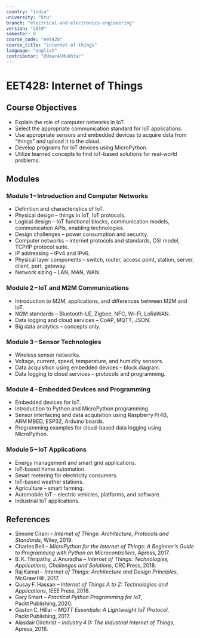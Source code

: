 ```yaml
---
country: "india"
university: "ktu"
branch: "electrical-and-electronics-engineering"
version: "2019"
semester: 8
course_code: "eet428"
course_title: "internet-of-things"
language: "english"
contributor: "@UmarAlMukhtar"
---
```


# EET428: Internet of Things  

## Course Objectives  
- Explain the role of computer networks in IoT.  
- Select the appropriate communication standard for IoT applications.  
- Use appropriate sensors and embedded devices to acquire data from “things” and upload it to the cloud.  
- Develop programs for IoT devices using MicroPython.  
- Utilize learned concepts to find IoT-based solutions for real-world problems.  

## Modules  

### Module 1 – Introduction and Computer Networks  
- Definition and characteristics of IoT.  
- Physical design – things in IoT, IoT protocols.  
- Logical design – IoT functional blocks, communication models, communication APIs, enabling technologies.  
- Design challenges – power consumption and security.  
- Computer networks – internet protocols and standards, OSI model, TCP/IP protocol suite.  
- IP addressing – IPv4 and IPv6.  
- Physical layer components – switch, router, access point, station, server, client, port, gateway.  
- Network sizing – LAN, MAN, WAN.  

### Module 2 – IoT and M2M Communications  
- Introduction to M2M, applications, and differences between M2M and IoT.  
- M2M standards – Bluetooth-LE, Zigbee, NFC, Wi-Fi, LoRaWAN.  
- Data logging and cloud services – CoAP, MQTT, JSON.  
- Big data analytics – concepts only.  

### Module 3 – Sensor Technologies  
- Wireless sensor networks.  
- Voltage, current, speed, temperature, and humidity sensors.  
- Data acquisition using embedded devices – block diagram.  
- Data logging to cloud services – protocols and programming.  

### Module 4 – Embedded Devices and Programming  
- Embedded devices for IoT.  
- Introduction to Python and MicroPython programming.  
- Sensor interfacing and data acquisition using Raspberry Pi 4B, ARM MBED, ESP32, Arduino boards.  
- Programming examples for cloud-based data logging using MicroPython.  

### Module 5 – IoT Applications  
- Energy management and smart grid applications.  
- IoT-based home automation.  
- Smart metering for electricity consumers.  
- IoT-based weather stations.  
- Agriculture – smart farming.  
- Automobile IoT – electric vehicles, platforms, and software.  
- Industrial IoT applications.  

## References  
- Simone Cirani – *Internet of Things: Architecture, Protocols and Standards*, Wiley, 2019.  
- Charles Bell – *MicroPython for the Internet of Things: A Beginner’s Guide to Programming with Python on Microcontrollers*, Apress, 2017.  
- B. K. Thripathy, J. Anuradha – *Internet of Things: Technologies, Applications, Challenges and Solutions*, CRC Press, 2018.  
- Raj Kamal – *Internet of Things: Architecture and Design Principles*, McGraw Hill, 2017.  
- Qusay F. Hassan – *Internet of Things A to Z: Technologies and Applications*, IEEE Press, 2018.  
- Gary Smart – *Practical Python Programming for IoT*, Packt Publishing, 2020.  
- Gaston C. Hillar – *MQTT Essentials: A Lightweight IoT Protocol*, Packt Publishing, 2017.  
- Alasdair Gilchrist – *Industry 4.0: The Industrial Internet of Things*, Apress, 2016.  
